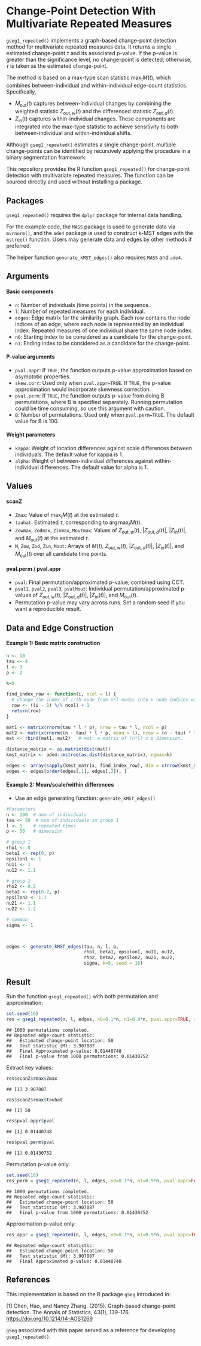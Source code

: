 Change-Point Detection With Multivariate Repeated Measures
================

`gseg1_repeated()` implements a graph-based change-point detection
method for multivariate repeated measures data. It returns a single
estimated change-point $\tau$ and its associated p-value. If the p-value
is greater than the significance level, no change-point is detected;
otherwise, $\tau$ is taken as the estimated change-point.

The method is based on a max-type scan statistic $\max_t M(t)$, which
combines between-individual and within-individual edge-count statistics.
Specifically,

- $M_\text{out}(t)$ captures between-individual changes by combining the
  weighted statistic $Z_{\text{out},w}(t)$ and the differenced statistic
  $Z_{\text{out},d}(t)$.
- $Z_\text{in}(t)$ captures within-individual changes. These components
  are integrated into the max-type statistic to achieve sensitivity to
  both between-individual and within-individual shifts.

Although `gseg1_repeated()` estimates a single change-point, multiple
change-points can be identified by recursively applying the procedure in
a binary segmentation framework.

This repository provides the R function `gseg1_repeated()` for
change-point detection with multivariate repeated measures. The function
can be sourced directly and used without installing a package.

## Packages
`gseg1_repeated()` requires the `dplyr` package for internal data handling.

For the example code, the `MASS` package is used to generate data via `mvrnorm()`, and the `ade4` package is used to construct k-MST edges with the `mstree()` function.
Users may generate data and edges by other methods if preferred.

The helper function `generate_kMST_edges()` also requires `MASS` and `ade4`.

## Arguments

#### Basic components

- `n`: Number of individuals (time points) in the sequence.
- `l`: Number of repeated measures for each individual.
- `edges`: Edge matrix for the similarity graph. Each row contains the
  node indices of an edge, where each node is represented by an
  individual index. Repeated measures of one individual share the same
  node index.
- `n0`: Starting index to be considered as a candidate for the
  change-point.
- `n1`: Ending index to be considered as a candidate for the
  change-point.

#### P-value arguments

- `pval.appr`: If `TRUE`, the function outputs p-value approximation
  based on asymptotic properties.
- `skew.corr`: Used only when `pval.appr=TRUE`. If `TRUE`, the p-value
  approximation would incorporate skewness correction.
- `pval.perm`: If `TRUE`, the function outputs p-value from doing B
  permutations, where B is specified separately. Running permutation
  could be time consuming, so use this argument with caution.
- `B`: Number of permutations. Used only when `pval.perm=TRUE`. The
  default value for B is 100.

#### Weight parameters

- `kappa`: Weight of location differences against scale differences
  between individuals. The default value for kappa is 1.
- `alpha`: Weight of between-individual differences against
  within-individual differences. The default value for alpha is 1.

## Values

#### scanZ

- `Zmax`: Value of $\max_t M(t)$ at the estimated $\tau$.
- `tauhat`: Estimated $\tau$, corresponding to $\arg\max_t M(t)$.
- `Zowmax`, `Zodmax`, `Zinmax`, `Moutmax`: Values of
  $Z_{\text{out},w}(t)$, $|Z_{\text{out},d}(t)|$, $|Z_\text{in}(t)|$,
  and $M_\text{out}(t)$ at the estimated $\tau$.
- `M`, `Zow`, `Zod`, `Zin`, `Mout`: Arrays of $M(t)$,
  $Z_{\text{out},w}(t)$, $|Z_{\text{out},d}(t)|$, $|Z_\text{in}(t)|$,
  and $M_\text{out}(t)$ over all candidate time points.

#### pval.perm / pval.appr

- `pval`: Final permutation/approximated p-value, combined using CCT.
- `pval1`, `pval2`, `pval3`, `pvalMout`: Individual
  permutation/approximated p-values of $Z_{\text{out},w}(t)$,
  $|Z_{\text{out},d}(t)|$, $|Z_\text{in}(t)|$, and $M_\text{out}(t)$.
- Permutation p-value may vary across runs. Set a random seed if you
  want a reproducible result.

## Data and Edge Construction

#### Example 1: Basic matrix construction

``` r
n <- 10
tau <- 4
l <- 3
p <- 2

k=9

find_index_row <- function(i, ncol = l) {
  # change the index of i-th node from n*l nodes into n node indices with l repeated nodes.
  row <- ((i - 1) %/% ncol) + 1
  return(row)
}

mat1 <- matrix(rnorm(tau * l * p), nrow = tau * l, ncol = p)
mat2 <- matrix(rnorm((n - tau) * l * p, mean = 1), nrow = (n - tau) * l, ncol = p)
mat <- rbind(mat1, mat2)   # mat: a matrix of (n*l) x p dimension.

distance_matrix <- as.matrix(dist(mat))
kmst_matrix <- ade4::mstree(as.dist(distance_matrix), ngmax=k)

edges <- array(sapply(kmst_matrix, find_index_row), dim = c(nrow(kmst_matrix), 2))
edges <- edges[order(edges[,1], edges[,2]), ]
```

#### Example 2: Mean/scale/within differences

- Use an edge generating function: `generate_kMST_edges()`

``` r
#Parameters
n <- 100  # num of individuals
tau <- 50  # num of individuals in group 1
l <- 5    # repeated times
p <- 50   # dimension

# group 1
rho1 <- 0
beta1 <- rep(0, p)
epsilon1 <- 1
nu11 <- 1
nu12 <- 1.1

# group 2
rho2 <- 0.2
beta2 <- rep(0.2, p)
epsilon2 <- 1.1
nu21 <- 1.1
nu22 <- 1.2

# common
sigma <- 1



edges <- generate_kMST_edges(tau, n, l, p,
                             rho1, beta1, epsilon1, nu11, nu12,
                             rho2, beta2, epsilon2, nu21, nu22,
                             sigma, k=9, seed = 16)
```

## Result

Run the function `gseg1_repeated()` with both permutation and
approximation:

``` r
set.seed(16)
res = gseg1_repeated(n, l, edges, n0=0.1*n, n1=0.9*n, pval.appr=TRUE, skew.corr=TRUE, pval.perm=TRUE, B=1000, alpha=1, kappa=1)
```

    ## 1000 permutations completed.
    ## Repeated edge-count statistic: 
    ##   Estimated change-point location: 50 
    ##   Test statistic (M): 3.907087 
    ##   Final Approximated p-value: 0.01440748 
    ##   Final p-value from 1000 permutations: 0.01430752

Extract key values:

``` r
res$scanZ$rmax$Zmax
```

    ## [1] 3.907087

``` r
res$scanZ$rmax$tauhat
```

    ## [1] 50

``` r
res$pval.appr$pval
```

    ## [1] 0.01440748

``` r
res$pval.perm$pval
```

    ## [1] 0.01430752

Permutation p-value only:

``` r
set.seed(16)
res_perm = gseg1_repeated(n, l, edges, n0=0.1*n, n1=0.9*n, pval.appr=FALSE, skew.corr=FALSE, pval.perm=TRUE, B=1000, alpha=1, kappa=1)
```

    ## 1000 permutations completed.
    ## Repeated edge-count statistic: 
    ##   Estimated change-point location: 50 
    ##   Test statistic (M): 3.907087 
    ##   Final p-value from 1000 permutations: 0.01430752

Approximation p-value only:

``` r
res_appr = gseg1_repeated(n, l, edges, n0=0.1*n, n1=0.9*n, pval.appr=TRUE, skew.corr=TRUE, pval.perm=FALSE, B=1000, alpha=1, kappa=1)
```

    ## Repeated edge-count statistic: 
    ##   Estimated change-point location: 50 
    ##   Test statistic (M): 3.907087 
    ##   Final Approximated p-value: 0.01440748

## References

This implementation is based on the R package `gSeg` introduced in:

\[1\] Chen, Hao, and Nancy Zhang. (2015). Graph-based change-point
detection. The Annals of Statistics, 43(1), 139-176.
<https://doi.org/10.1214/14-AOS1269>

`gSeg` associated with this paper served as a reference for developing
`gseg1_repeated()`.



